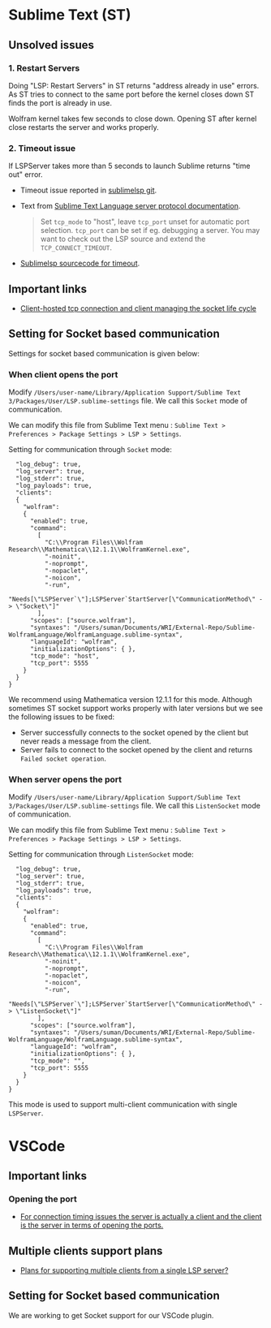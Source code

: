 
# Sublime Text (ST)

## Unsolved issues

### 1. Restart Servers

Doing "LSP: Restart Servers" in ST returns "address already in use" errors. As ST tries to connect to the same port before the kernel closes down ST finds the port is already in use. 

Wolfram kernel takes few seconds to close down. Opening ST after kernel close restarts the server and works properly.

### 2. Timeout issue

If LSPServer takes more than 5 seconds to launch Sublime returns "time out" error.

* Timeout issue reported in [sublimelsp git](https://github.com/sublimelsp/LSP/issues/622).

* Text from [Sublime Text Language server protocol documentation](https://lsp.readthedocs.io/en/latest/).

    > Set ```tcp_mode``` to "host", leave ```tcp_port``` unset for automatic port selection. ```tcp_port``` can be set if eg. debugging a server. You may want to check out the LSP source and extend the ```TCP_CONNECT_TIMEOUT```.

* [Sublimelsp sourcecode for timeout](https://github.com/sublimelsp/LSP/blob/master/plugin/core/transports.py#L18).

## Important links
* [Client-hosted tcp connection and client managing the socket life cycle](https://github.com/sublimelsp/LSP/issues/513)

## Setting for Socket based communication
Settings for socket based communication is given below:

### When client opens the port

Modify ```/Users/user-name/Library/Application Support/Sublime Text 3/Packages/User/LSP.sublime-settings``` file. We call this ```Socket``` mode of communication.

We can modify this file from Sublime Text menu : ```Sublime Text > Preferences > Package Settings > LSP > Settings```.

Setting for communication through ```Socket``` mode:

```{
  "log_debug": true,
  "log_server": true,
  "log_stderr": true,
  "log_payloads": true,
  "clients":
  {
    "wolfram":
    {
      "enabled": true,
      "command":
        [
          "C:\\Program Files\\Wolfram Research\\Mathematica\\12.1.1\\WolframKernel.exe",
          "-noinit",
          "-noprompt",
          "-nopaclet",
          "-noicon",
          "-run",
          "Needs[\"LSPServer`\"];LSPServer`StartServer[\"CommunicationMethod\" -> \"Socket\"]"
        ],
      "scopes": ["source.wolfram"],
      "syntaxes": "/Users/suman/Documents/WRI/External-Repo/Sublime-WolframLanguage/WolframLanguage.sublime-syntax",
      "languageId": "wolfram",
      "initializationOptions": { },
      "tcp_mode": "host",
      "tcp_port": 5555
    }
  }
}
```
We recommend using Mathematica version 12.1.1 for this mode. Although sometimes ST socket support works properly with later versions but we see the following issues to be fixed: 

* Server successfully connects to the socket opened by the client but never reads a message from the client.
* Server fails to connect to the socket opened by the client and returns ```Failed socket operation```.


### When server opens the port

Modify ```/Users/user-name/Library/Application Support/Sublime Text 3/Packages/User/LSP.sublime-settings``` file. We call this ```ListenSocket``` mode of communication.

We can modify this file from Sublime Text menu : ```Sublime Text > Preferences > Package Settings > LSP > Settings```.

Setting for communication through ```ListenSocket``` mode:

```{
  "log_debug": true,
  "log_server": true,
  "log_stderr": true,
  "log_payloads": true,
  "clients":
  {
    "wolfram":
    {
      "enabled": true,
      "command":
        [
          "C:\\Program Files\\Wolfram Research\\Mathematica\\12.1.1\\WolframKernel.exe",
          "-noinit",
          "-noprompt",
          "-nopaclet",
          "-noicon",
          "-run",
          "Needs[\"LSPServer`\"];LSPServer`StartServer[\"CommunicationMethod\" -> \"ListenSocket\"]"
        ],
      "scopes": ["source.wolfram"],
      "syntaxes": "/Users/suman/Documents/WRI/External-Repo/Sublime-WolframLanguage/WolframLanguage.sublime-syntax",
      "languageId": "wolfram",
      "initializationOptions": { },
      "tcp_mode": "",
      "tcp_port": 5555
    }
  }
}
```
This mode is used to support multi-client communication with single ```LSPServer```.

# VSCode

## Important links

### Opening the port
* [For connection timing issues the server is actually a client and the client is the server in terms of opening the ports.](https://github.com/microsoft/language-server-protocol/issues/604)


## Multiple clients support plans

* [Plans for supporting multiple clients from a single LSP server?](https://github.com/microsoft/language-server-protocol/issues/1160)

## Setting for Socket based communication
We are working to get Socket support for our VSCode plugin. 
